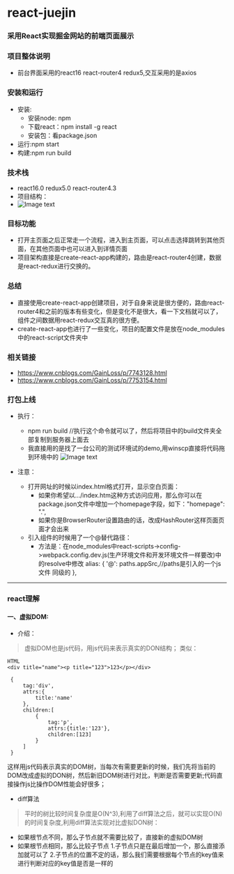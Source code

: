 # react-juejin

### 采用React实现掘金网站的前端页面展示
### 项目整体说明
 * 前台界面采用的react16 react-router4 redux5,交互采用的是axios 
### 安装和运行
 * 安装:
    * 安装node: npm 
    * 下载react：npm install -g react 
    * 安装包：看package.json 
 * 运行:npm start
 * 构建:npm run build
### 技术栈
 * react16.0 redux5.0 react-router4.3
 * 项目结构：
  * ![Image text](https://github.com/GainLoss/react-juejin/blob/master/src/static/read/2.png)
### 目标功能
 * 打开主页面之后正常走一个流程，进入到主页面，可以点击选择跳转到其他页面，在其他页面中也可以进入到详情页面
 * 项目架构直接是create-react-app构建的，路由是react-router4创建，数据是react-redux进行交换的。
### 总结
 * 直接使用create-react-app创建项目，对于自身来说是很方便的，路由react-router4和之前的版本有些变化，但是变化不是很大，看一下文档就可以了，组件之间数据用react-redux交互真的很方便。
 * create-react-app也进行了一些变化，项目的配置文件是放在node_modules中的react-script文件夹中
### 相关链接
 * https://www.cnblogs.com/GainLoss/p/7743128.html
 * https://www.cnblogs.com/GainLoss/p/7753154.html
### 打包上线
 * 执行：
      * npm run build //执行这个命令就可以了，然后将项目中的build文件夹全部复制到服务器上面去
      * 我直接用的是找了一台公司的测试环境试的demo,用winscp直接将代码拖到环境中的
      ![Image text](https://github.com/GainLoss/react-juejin/blob/master/src/static/read/1.png)
      
 * 注意：
     * 打开网址的时候以index.html格式打开，显示空白页面：
         * 如果你希望以.../index.htm这种方式访问应用，那么你可以在package.json文件中增加一个homepage字段，如下："homepage": ".",
         * 如果你是BrowserRouter设置路由的话，改成HashRouter这样页面页面才会出来
    * 引入组件的时候用了一个@替代路径：
         * 方法是：在node_modules中react-scripts->config->webpack.config.dev.js(生产环境文件和开发环境文件一样要改)中的resolve中修改
            alias: {
               '@': paths.appSrc,//paths是引入的一个js文件 同级的
             },
----
### react理解
#### 一、虚拟DOM:
* 介绍：
> 虚拟DOM也是js代码，用js代码来表示真实的DON结构；
类似：   
```
HTML
<div title="name"><p title="123">123</p></div>
``` 
```
 {
     tag:'div',
     attrs:{
         title:'name'
     },
     children:[
         {
             tag:'p',
             attrs:{title:'123'},
             children:[123]
         }
     ]
 }
```
这样用js代码表示真实的DOM树，当每次有需要更新的时候，我们先将当前的DOM改成虚拟的DON树，然后新旧DOM树进行对比，判断是否需要更新;代码直接操作js比操作DOM性能会好很多；
* diff算法
> 平时的树比较时间复杂度是O(N^3),利用了diff算法之后，就可以实现O(N)的时间复杂度,利用diff算法实现对比虚拟DON树：
- 如果根节点不同，那么子节点就不需要比较了，直接新的虚拟DOM树
- 如果根节点相同，那么比较子节点
    1.子节点只是在最后增加一个，那么直接添加就可以了
    2.子节点的位置不定的话，那么我们需要根据每个节点的key值来进行判断对应的key值是否是一样的


